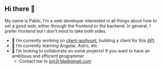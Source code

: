 ## Hi there 👋

My name is Pablo, I'm a web developer interested in all things about how to set a good web, either through the frontend or the backend. In general, I prefer frontend but I don't mind to take both sides.

- 🔭 I’m currently working on [client-apiAyunt](https://github.com/pmerida08/client-apiAyuntamiento), building a client for this [API](https://github.com/pmerida08/apiAyuntamiento).
- 🌱 I’m currently learning Angular, Astro, etc.
- 👯 I’m looking to collaborate on some projects! If you want to have an ambitious and efficient programmer
  - Contact me to pm3r1da@gmail.com


<!--
**pmerida08/pmerida08** is a ✨ _special_ ✨ repository because its `README.md` (this file) appears on your GitHub profile.

Here are some ideas to get you started:

- 🔭 I’m currently working on ...
- 🌱 I’m currently learning ...
- 👯 I’m looking to collaborate on ...
- 🤔 I’m looking for help with ...
- 💬 Ask me about ...
- 📫 How to reach me: ...
- 😄 Pronouns: ...
- ⚡ Fun fact: ...
-->
